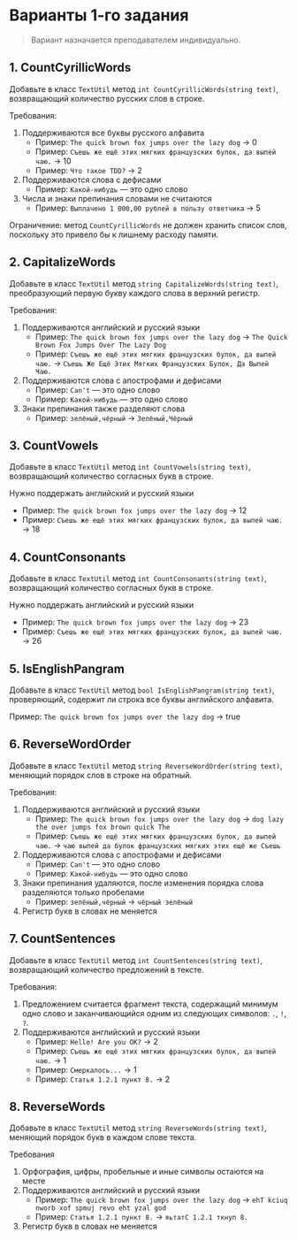 # Варианты 1-го задания

> Вариант назначается преподавателем индивидуально.

## 1. CountCyrillicWords

Добавьте в класс `TextUtil` метод `int CountCyrillicWords(string text)`, возвращающий количество русских слов в строке.

Требования:

1. Поддерживаются все буквы русского алфавита
    - Пример: `The quick brown fox jumps over the lazy dog` → 0
    - Пример: `Съешь же ещё этих мягких французских булок, да выпей чаю.` → 10
    - Пример: `Что такое TDD?` → 2
2. Поддерживаются слова с дефисами
    - Пример: `Какой-нибудь` — это одно слово
3. Числа и знаки препинания словами не считаются
    - Пример: `Выплачено 1 000,00 рублей в пользу ответчика` → 5

Ограничение: метод `CountCyrillicWords` не должен хранить список слов, поскольку это привело бы к лишнему расходу памяти.

## 2. CapitalizeWords

Добавьте в класс `TextUtil` метод `string CapitalizeWords(string text)`, преобразующий первую букву каждого слова в верхний регистр.

Требования:

1. Поддерживаются английский и русский языки
    - Пример: `The quick brown fox jumps over the lazy dog` → `The Quick Brown Fox Jumps Over The Lazy Dog`
    - Пример: `Съешь же ещё этих мягких французских булок, да выпей чаю.` → `Съешь Же Ещё Этих Мягких Французских Булок, Да Выпей Чаю.`
2. Поддерживаются слова с апострофами и дефисами
    - Пример: `Can't` — это одно слово
    - Пример: `Какой-нибудь` — это одно слово
3. Знаки препинания также разделяют слова
    - Пример: `зелёный,чёрный` → `Зелёный,Чёрный`

## 3. CountVowels

Добавьте в класс `TextUtil` метод `int CountVowels(string text)`, возвращающий количество согласных букв в строке.

Нужно поддержать английский и русский языки

- Пример: `The quick brown fox jumps over the lazy dog` → 12
- Пример: `Съешь же ещё этих мягких французских булок, да выпей чаю.` → 18

## 4. CountConsonants

Добавьте в класс `TextUtil` метод `int CountConsonants(string text)`, возвращающий количество согласных букв в строке.

Нужно поддержать английский и русский языки

- Пример: `The quick brown fox jumps over the lazy dog` → 23
- Пример: `Съешь же ещё этих мягких французских булок, да выпей чаю.` → 26

## 5. IsEnglishPangram

Добавьте в класс `TextUtil` метод `bool IsEnglishPangram(string text)`, проверяющий, содержит ли строка все буквы английского алфавита.

Пример: `The quick brown fox jumps over the lazy dog` → true

## 6. ReverseWordOrder

Добавьте в класс `TextUtil` метод `string ReverseWordOrder(string text)`, меняющий порядок слов в строке на обратный.

Требования:

1. Поддерживаются английский и русский языки
    - Пример: `The quick brown fox jumps over the lazy dog` → `dog lazy the over jumps fox brown quick The`
    - Пример: `Съешь же ещё этих мягких французских булок, да выпей чаю.` → `чаю выпей да булок французских мягких этих ещё же Съешь`
2. Поддерживаются слова с апострофами и дефисами
    - Пример: `Can't` — это одно слово
    - Пример: `Какой-нибудь` — это одно слово
3. Знаки препинания удаляются, после изменения порядка слова разделяются только пробелами
    - Пример: `зелёный,чёрный` → `чёрный зелёный`
4. Регистр букв в словах не меняется

## 7. CountSentences

Добавьте в класс `TextUtil` метод `int CountSentences(string text)`, возвращающий количество предложений в тексте.

Требования:

1. Предложением считается фрагмент текста, содержащий минимум одно слово и заканчивающийся одним из следующих символов: `.`, `!`, `?`.
2. Поддерживаются английский и русский языки
    - Пример: `Hello! Are you OK?` → 2
    - Пример: `Съешь же ещё этих мягких французских булок, да выпей чаю.` → 1
    - Пример: `Смеркалось...` → 1
    - Пример: `Статья 1.2.1 пункт 8.` → 2

## 8. ReverseWords

Добавьте в класс `TextUtil` метод `string ReverseWords(string text)`, меняющий порядок букв в каждом слове текста.

Требования

1. Орфография, цифры, пробельные и иные символы остаются на месте
2. Поддерживаются английский и русский языки
    - Пример: `The quick brown fox jumps over the lazy dog` → `ehT kciuq nworb xof spmuj revo eht yzal god`
    - Пример: `Статья 1.2.1 пункт 8.` → `яьтатС 1.2.1 ткнуп 8.`
3. Регистр букв в словах не меняется
